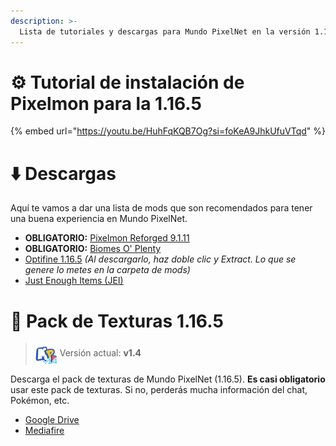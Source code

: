 ```yaml
---
description: >-
  Lista de tutoriales y descargas para Mundo PixelNet en la versión 1.16.5 de Minecraft
---
```


# ⚙️ Tutorial de instalación de Pixelmon para la 1.16.5

{% embed url="https://youtu.be/HuhFqKQB7Og?si=foKeA9JhkUfuVTqd" %}

# ⬇️ Descargas
Aquí te vamos a dar una lista de mods que son recomendados para tener una buena experiencia en Mundo PixelNet.

- **OBLIGATORIO:** [Pixelmon Reforged 9.1.11](https://adfoc.us/serve/?id=249378102703598)
- **OBLIGATORIO:** [Biomes O' Plenty](https://www.curseforge.com/minecraft/mc-mods/biomes-o-plenty/files/3913914)
- [Optifine 1.16.5](https://optifine.net/adloadx?f=OptiFine_1.16.5_HD_U_G8.jar) *(Al descargarlo, haz doble clic y Extract. Lo que se genere lo metes en la carpeta de mods)*
- [Just Enough Items (JEI)](https://www.curseforge.com/minecraft/mc-mods/jei/files/4371666)

# 📂 Pack de Texturas 1.16.5
> <img src="../images/logos/MPN-logoPackEscarlata-v1dot4.png" height="35em" align="center"> Versión actual: **v1.4**

Descarga el pack de texturas de Mundo PixelNet (1.16.5). **Es casi obligatorio** usar este pack de texturas. Si no, perderás mucha información del chat, Pokémon, etc.

- [Google Drive](https://drive.google.com/file/d/1QOwNEA2ktz_RzsguWTtZllH-s-u219yy/view?usp=drive_link)
- [Mediafire](https://www.mediafire.com/file/oh7q3t8uatq5qkm/Mundo_Pixelnet_1.16.5_%5Bv1.4%5D.zip/file)
